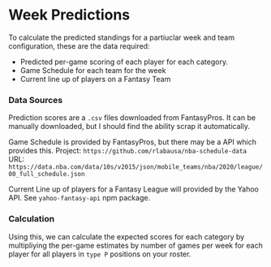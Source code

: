 # Week Predictions

To calculate the predicted standings for a partiuclar week and team configuration, these are the data required:

- Predicted per-game scoring of each player for each category.
- Game Schedule for each team for the week
- Current line up of players on a Fantasy Team

### Data Sources

Prediction scores are a `.csv` files downloaded from FantasyPros. It can be manually downloaded, but I should find the ability scrap it automatically.

Game Schedule is provided by FantasyPros, but there may be a API which provides this.
Project: `https://github.com/rlabausa/nba-schedule-data`
URL: `https://data.nba.com/data/10s/v2015/json/mobile_teams/nba/2020/league/00_full_schedule.json`

Current Line up of players for a Fantasy League will provided by the Yahoo API. See `yahoo-fantasy-api` npm package.

### Calculation

Using this, we can calculate the expected scores for each category by multipliying the per-game estimates by number of games per week for each player for all players in `type P` positions on your roster.
